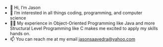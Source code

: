 - 👋 Hi, I’m Jason
- 👀 I’m interested in all things coding, programming, and computer science
- 👨‍💻 My experience in Object-Oriented Programming like Java and more Structural Level Programming like C makes me excited to apply my skills hands on.
- 📫 You can reach me at my email jasonsaavedra@yahoo.com

<!---
jaysaavedra18/jaysaavedra18 is a ✨ special ✨ repository because its `README.md` (this file) appears on your GitHub profile.
You can click the Preview link to take a look at your changes.
--->
